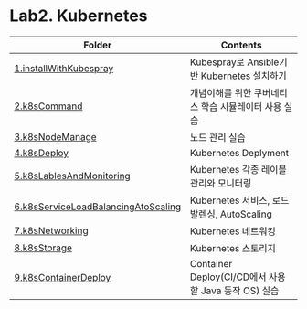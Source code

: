 # Lab2. Kubernetes
| Folder | Contents                                                                                                                                             |
|-|-                                                                                                                                                            |
| [1.installWithKubespray](1.installWithKubespray)                              | Kubespray로 Ansible기반 Kubernetes 설치하기                                   |
| [2.k8sCommand](2.k8sCommand)                                                  | 개념이해를 위한 쿠버네티스 학습 시뮬레이터 사용 실습                          |
| [3.k8sNodeManage](3.k8sNodeManage)                                            | 노드 관리 실습                                                                |
| [4.k8sDeploy](4.k8sDeploy)                                                    | Kubernetes Deplyment                                                          |
| [5.k8sLablesAndMonitoring](5.k8sLablesAndMonitoring)                          | Kubernetes 각종 레이블 관리와 모니터링                                        |
| [6.k8sServiceLoadBalancingAtoScaling](6.k8sServiceLoadBalancingAtoScaling)    | Kubernetes 서비스, 로드발렌싱, AutoScaling                                    |
| [7.k8sNetworking](7.k8sNetworking)                                            | Kubernetes 네트워킹                                                           |
| [8.k8sStorage](8.k8sStorage)                                                  | Kubernetes 스토리지                                                           |
| [9.k8sContainerDeploy](9.k8sContainerDeploy)                                  | Container Deploy(CI/CD에서 사용할 Java 동작 OS) 실습                          |
